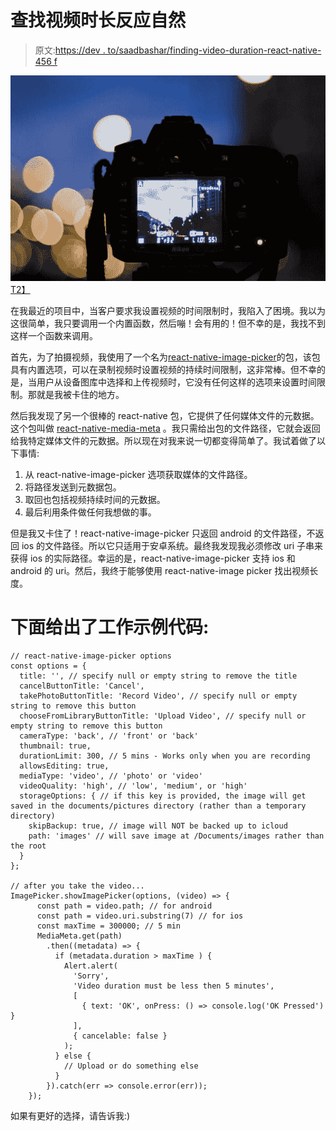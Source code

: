 # 查找视频时长反应自然

> 原文:[https://dev . to/saadbashar/finding-video-duration-react-native-456 f](https://dev.to/saadbashar/finding-video-duration-react-native-456f)

[![React Native Video](img/01435f9e5f6e54d7abd1aef3ff0be355.png)T2】](https://res.cloudinary.com/practicaldev/image/fetch/s--kbbuYv-E--/c_limit%2Cf_auto%2Cfl_progressive%2Cq_auto%2Cw_880/https://petapixel.com/assets/uploads/2012/05/dslrvideo_mini.jpg)

在我最近的项目中，当客户要求我设置视频的时间限制时，我陷入了困境。我以为这很简单，我只要调用一个内置函数，然后嘣！会有用的！但不幸的是，我找不到这样一个函数来调用。

首先，为了拍摄视频，我使用了一个名为[react-native-image-picker](https://github.com/react-community/react-native-image-picker)的包，该包具有内置选项，可以在录制视频时设置视频的持续时间限制，这非常棒。但不幸的是，当用户从设备图库中选择和上传视频时，它没有任何这样的选项来设置时间限制。那就是我被卡住的地方。

然后我发现了另一个很棒的 react-native 包，它提供了任何媒体文件的元数据。这个包叫做 [react-native-media-meta](https://github.com/mybigday/react-native-media-meta) 。我只需给出包的文件路径，它就会返回给我特定媒体文件的元数据。所以现在对我来说一切都变得简单了。我试着做了以下事情:

1.  从 react-native-image-picker 选项获取媒体的文件路径。
2.  将路径发送到元数据包。
3.  取回也包括视频持续时间的元数据。
4.  最后利用条件做任何我想做的事。

但是我又卡住了！react-native-image-picker 只返回 android 的文件路径，不返回 ios 的文件路径。所以它只适用于安卓系统。最终我发现我必须修改 uri 子串来获得 ios 的实际路径。幸运的是，react-native-image-picker 支持 ios 和 android 的 uri。然后，我终于能够使用 react-native-image picker 找出视频长度。

# 下面给出了工作示例代码:

```
// react-native-image-picker options
const options = {
  title: '', // specify null or empty string to remove the title
  cancelButtonTitle: 'Cancel',
  takePhotoButtonTitle: 'Record Video', // specify null or empty string to remove this button
  chooseFromLibraryButtonTitle: 'Upload Video', // specify null or empty string to remove this button
  cameraType: 'back', // 'front' or 'back'
  thumbnail: true,
  durationLimit: 300, // 5 mins - Works only when you are recording
  allowsEditing: true,
  mediaType: 'video', // 'photo' or 'video'
  videoQuality: 'high', // 'low', 'medium', or 'high'
  storageOptions: { // if this key is provided, the image will get saved in the documents/pictures directory (rather than a temporary directory)
    skipBackup: true, // image will NOT be backed up to icloud
    path: 'images' // will save image at /Documents/images rather than the root
  }
};

// after you take the video...
ImagePicker.showImagePicker(options, (video) => {
      const path = video.path; // for android
      const path = video.uri.substring(7) // for ios
      const maxTime = 300000; // 5 min
      MediaMeta.get(path)
        .then((metadata) => {
          if (metadata.duration > maxTime ) {
            Alert.alert(
              'Sorry',
              'Video duration must be less then 5 minutes',
              [
                { text: 'OK', onPress: () => console.log('OK Pressed') }
              ],
              { cancelable: false }
            );
          } else {
            // Upload or do something else
          }
        }).catch(err => console.error(err));
    }); 
```

如果有更好的选择，请告诉我:)